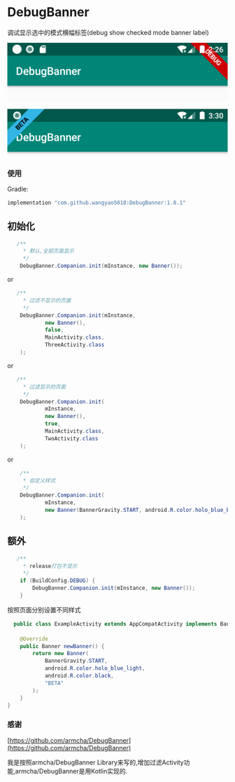 # DebugBanner

调试显示选中的模式横幅标签(debug show checked mode banner label)

![](screenshots/1.png)

![](screenshots/4.png)

### 使用
Gradle:
```groovy
implementation "com.github.wangyao5018:DebugBanner:1.0.1"
```

## 初始化

```java
   /**
	 * 默认,全部页面显示
	 */
  	DebugBanner.Companion.init(mInstance, new Banner());
```
or

```java
   /**
     * 过滤不显示的页面
     */
    DebugBanner.Companion.init(mInstance,
            new Banner(),
            false,
            MainActivity.class,
            ThreeActivity.class
    );
```
or

```java
   /**
     * 过滤显示的页面
     */
    DebugBanner.Companion.init(
            mInstance,
            new Banner(),
            true,
            MainActivity.class,
            TwoActivity.class
    );  
```

or

```java
    /**
     * 自定义样式
     */
    DebugBanner.Companion.init(
            mInstance,
            new Banner(BannerGravity.START, android.R.color.holo_blue_bright, android.R.color.holo_red_light, "BETA")
    );
```


## 额外

```java
   /**
     * release打包不显示
     */
    if (BuildConfig.DEBUG) {
        DebugBanner.Companion.init(mInstance, new Banner());
    }
```


按照页面分别设置不同样式

```java
  public class ExampleActivity extends AppCompatActivity implements BannerView {

    @Override
    public Banner newBanner() {
        return new Banner(
	        BannerGravity.START, 
	        android.R.color.holo_blue_light, 
	        android.R.color.black, 
	        "BETA"
        );
    }
}

```
### 感谢
[https://github.com/armcha/DebugBanner](https://github.com/armcha/DebugBanner) 

我是按照armcha/DebugBanner Library来写的,增加过滤Activity功能,armcha/DebugBanner是用Kotlin实现的.

        
        
        
        
        
        
        



